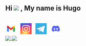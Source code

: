 
##  Hi <img src="https://raw.githubusercontent.com/MartinHeinz/MartinHeinz/master/wave.gif" width="30px"> ,  My name is Hugo

[comment]: <I’m a 16 year old programmer, passionated with Python. I like to contribute to open source project and help other people.>
[comment]: <- 🧑🏽‍💻 I’m currently working on several projects for some clients>
[comment]: <- 💴 Looking for work>


<br>
    <a href="mailto:hugolebelzic@gmail.com"><img height="35" src="https://raw.githubusercontent.com/edent/SuperTinyIcons/master/images/svg/gmail.svg"></a>&nbsp;&nbsp;
    <a href="https://instagram.com/hugolb0"><img height="35" src="https://raw.githubusercontent.com/edent/SuperTinyIcons/master/images/svg/instagram.svg"></a>&nbsp;&nbsp;
    </a>
    <a href="https://t.me/hugolb0"><img height="35" src="https://raw.githubusercontent.com/edent/SuperTinyIcons/master/images/svg/telegram.svg"></a>&nbsp;&nbsp;
    <a href="https://discordapp.com/users/723813702888980492"><img height="35" src="https://raw.githubusercontent.com/edent/SuperTinyIcons/master/images/svg/discord.svg"></a>&nbsp;&nbsp;
   
<br>


<a href="https://github.com/hugolb0/hugolb0">
  <img align="center" src="https://github-readme-stats.vercel.app/api?username=hugolb0&show_icons=true&include_all_commits=true&count_private=true" />
</a>

<a href="https://github.com/hugolb0/hugolb0">
  <img align="center" src="https://github-readme-stats.vercel.app/api/top-langs/?username=hugolb0" />
</a>
<br>


